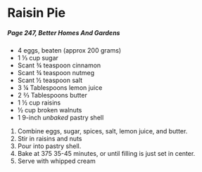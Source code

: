 # Raisin Pie

##### Page 247, _Better Homes And Gardens_

* 4 eggs, beaten (approx 200 grams)
* 1 &frac13; cup sugar
* Scant &frac34; teaspoon cinnamon
* Scant &frac34; teaspoon nutmeg
* Scant &frac12; teaspoon salt
* 3 &frac14; Tablespoons lemon juice
* 2 &frac23; Tablespoons butter
* 1 &frac12; cup raisins
* &frac12; cup broken walnuts
* 1 9-inch *unbaked* pastry shell

1. Combine eggs, sugar, spices, salt, lemon juice, and butter.
2. Stir in raisins and nuts
3. Pour into pastry shell.
4. Bake at 375 35-45 minutes, or until filling is just set in center.
5. Serve with whipped cream
